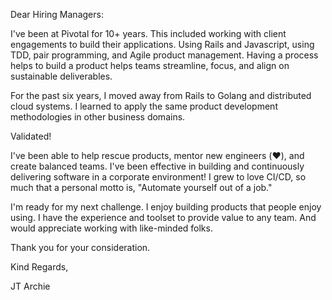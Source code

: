 Dear Hiring Managers:

<job description>

I've been at Pivotal for 10+ years. This included working with client engagements to build their applications. Using Rails and Javascript, using TDD, pair programming, and Agile product management. Having a process helps to build a product helps teams streamline, focus, and align on sustainable deliverables.

For the past six years, I moved away from Rails to Golang and distributed cloud systems. I learned to apply the same product development methodologies in other business domains.

Validated!

I've been able to help rescue products, mentor new engineers (❤️), and create balanced teams. I've been effective in building and continuously delivering software in a corporate environment! I grew to love CI/CD, so much that a personal motto is, "Automate yourself out of a job."

I'm ready for my next challenge.
I enjoy building products that people enjoy using.
I have the experience and toolset to provide value to any team.
And would appreciate working with like-minded folks.

Thank you for your consideration.

Kind Regards,

JT Archie
